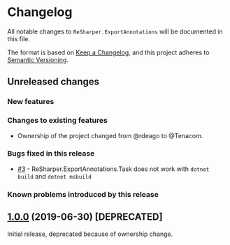 # Changelog

All notable changes to `ReSharper.ExportAnnotations` will be documented in this file.

The format is based on [Keep a Changelog](https://keepachangelog.com/en/1.0.0/),
and this project adheres to [Semantic Versioning](https://semver.org/spec/v2.0.0.html).

## Unreleased changes

### New features

### Changes to existing features
- Ownership of the project changed from @rdeago to @Tenacom.

### Bugs fixed in this release
- [#3](https://github.com/tenacom/ReSharper.ExportAnnotations/issues/3) - ReSharper.ExportAnnotations.Task does not work with `dotnet build` and `dotnet msbuild`

### Known problems introduced by this release

## [1.0.0](https://github.com/tenacom/ReSharper.ExportAnnotations/releases/tag/1.0.0) (2019-06-30) [DEPRECATED]

Initial release, deprecated because of ownership change.
